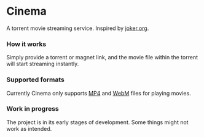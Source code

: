 # Cinema
A torrent movie streaming service. Inspired by [joker.org](http://joker.org).

### How it works
Simply provide a torrent or magnet link, and the movie file within the torrent will start
streaming instantly.

### Supported formats
Currently Cinema only supports [MP4](http://en.wikipedia.org/wiki/MPEG-4_Part_14)
and [WebM](http://en.wikipedia.org/wiki/WebM) files for playing movies.

### Work in progress
The project is in its early stages of development. Some things might not work as intended.